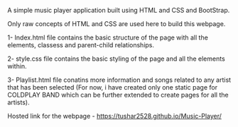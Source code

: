 A simple music player application built using HTML and CSS and BootStrap.

Only raw concepts of HTML and CSS are used here to build this webpage.

1- Index.html file contains the basic structure of the page with all the elements, classess and parent-child relationships.

2- style.css file contains the basic styling of the page and all the elements within.

3- Playlist.html file conatins more information and songs related to any artist that has been selected (For now, i have created only one static page for COLDPLAY BAND
which can be further extended to create pages for all the artists).

Hosted link for the webpage - https://tushar2528.github.io/Music-Player/
